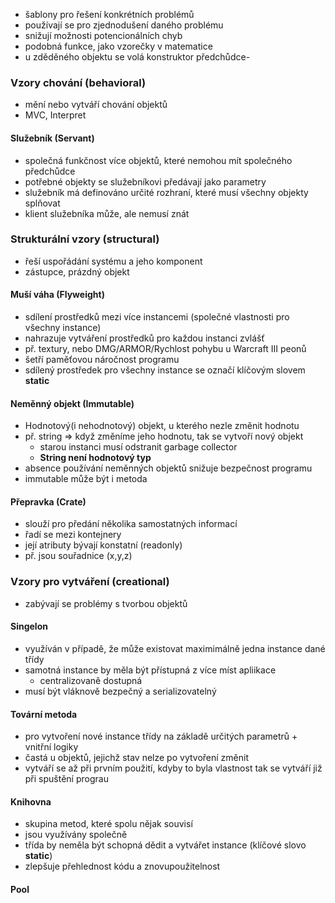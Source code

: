 - šablony pro řešení konkrétních problémů
- používají se pro zjednodušení daného problému
- snižují možnosti potencionálních chyb
- podobná funkce, jako vzorečky v matematice
- u zděděného objektu se volá konstruktor předchůdce- 

### Vzory chování (behavioral)

- mění nebo vytváří chování objektů
- MVC, Interpret

#### Služebník (Servant)

- společná funkčnost více objektů, které nemohou mít společného předchůdce
- potřebné objekty se služebníkovi předávají jako parametry
- služebník má definováno určité rozhraní, které musí všechny objekty splňovat
- klient služebníka může, ale nemusí znát

### Strukturální vzory (structural)

- řeší uspořádání systému a jeho komponent
- zástupce, prázdný objekt

#### Muší váha (Flyweight)

- sdílení prostředků mezi více instancemi (společné vlastnosti pro všechny instance)
- nahrazuje vytváření prostředků pro každou instanci zvlášť
- př. textury, nebo DMG/ARMOR/Rychlost pohybu u Warcraft III peonů
- šetří paměťovou náročnost programu
- sdílený prostředek pro všechny instance se označí klíčovým slovem **static**

#### Neměnný objekt (Immutable)

- Hodnotový(i nehodnotový) objekt, u kterého nezle změnit hodnotu
- př. string => když změníme jeho hodnotu, tak se vytvoří nový objekt
	- starou instanci musí odstranit garbage collector
	- **String není hodnotový typ**
- absence používání neměnných objektů snižuje bezpečnost programu
- immutable může být i metoda

#### Přepravka (Crate)

- slouží pro předání několika samostatných informací
- řadí se mezi kontejnery
- její atributy bývají konstatní (readonly)
- př. jsou souřadnice (x,y,z)


### Vzory pro vytváření (creational)

- zabývají se problémy s tvorbou objektů

#### Singelon

- využíván v případě, že může existovat maximimálně jedna instance dané třídy
- samotná instance by měla být přístupná z více míst apliikace
	- centralizovaně dostupná
- musí být vláknově bezpečný a serializovatelný

#### Tovární metoda

- pro vytvoření nové instance třídy na základě určitých parametrů + vnitřní logiky
- častá u objektů, jejichž stav nelze po vytvoření změnit
- vytváří se až při prvním použití, kdyby to byla vlastnost tak se vytváří již při spuštění prograu

#### Knihovna

- skupina metod, které spolu nějak souvisí
- jsou využívány společně
- třída by neměla být schopná dědit a vytvářet instance (klíčové slovo **static**)
- zlepšuje přehlednost kódu a znovupoužitelnost

#### Pool

